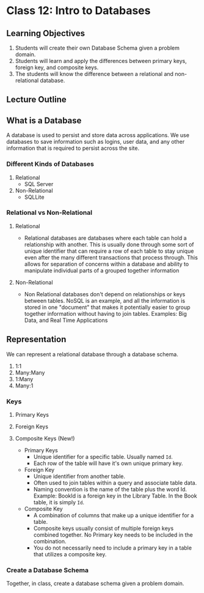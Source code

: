 # Class 12: Intro to Databases

## Learning Objectives
1. Students will create their own Database Schema given a problem domain.
1. Students will learn and apply the differences between primary keys, foreign key, and composite keys.
1. The students will know the difference between a relational and non-relational database. 

## Lecture Outline

## What is a Database

A database is used to persist and store data across applications. We use databases to save information such as logins, user data, and any other information that is required to persist across the site. 

### Different Kinds of Databases

1. Relational
	- SQL Server
1. Non-Relational
	- SQLLite

### Relational vs Non-Relational

1. Relational
	- Relational databases are databases where each table can hold a relationship with another. This is usually done through some sort of unique identifier that can require a row of each table to stay unique even after the many different transactions that process through. This allows for separation of concerns within a database and ability to manipulate individual parts of a grouped together information

1. Non-Relational
	- Non Relational databases don't depend on relationships or keys between tables. NoSQL is an example, and all the information is stored in one "document" that makes it potentially easier to group together information without having to join tables. 
	Examples: Big Data, and Real Time Applications

## Representation
We can represent a relational database through a database schema. 
	
1. 1:1
1. Many:Many
1. 1:Many
1. Many:1

### Keys
1. Primary Keys
1. Foreign Keys
1. Composite Keys (New!)

	- Primary Keys
	  - Unique identifier for a specific table. Usually named `Id`.
	  - Each row of the table will have it's own unique primary key.
	- Foreign Key
		- Unique identifier from another table.
		- Often used to join tables within a query and associate table data. 
		- Naming convention is the name of the table plus the word Id. Example: BookId is a foreign key in the Library Table. In the Book table, it is simply `Id`. 
	- Composite Key
		- A combination of columns that make up a unique identifier for a table.
		- Composite keys usually consist of multiple foreign keys combined together. No Primary key needs to be included in the combination. 
		- You do not necessarily need to include a primary key in a table that utilizes a composite key.

### Create a Database Schema

Together, in class, create a database schema given a problem domain. 